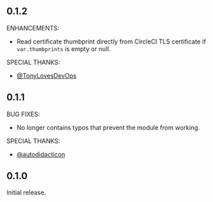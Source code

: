 ## 0.1.2

ENHANCEMENTS:

* Read certificate thumbprint directly from CircleCI TLS certificate if `var.thumbprints` is empty or null.

SPECIAL THANKS:

* [@TonyLovesDevOps](https://github.com/TonyLovesDevOps)

## 0.1.1

BUG FIXES:

* No longer contains typos that prevent the module from working.

SPECIAL THANKS:

* [@autodidacticon](https://github.com/autodidacticon)

## 0.1.0

Initial release.
